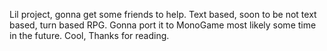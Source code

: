 Lil project, gonna get some friends to help.
Text based, soon to be not text based, turn based RPG.
Gonna port it to MonoGame most likely some time in the future. Cool, Thanks for reading.
